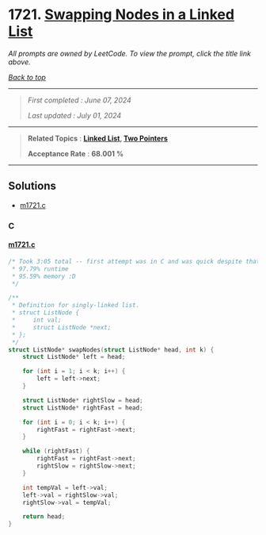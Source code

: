 # 1721. [Swapping Nodes in a Linked List](<https://leetcode.com/problems/swapping-nodes-in-a-linked-list>)

*All prompts are owned by LeetCode. To view the prompt, click the title link above.*

*[Back to top](<../README.md>)*

------

> *First completed : June 07, 2024*
>
> *Last updated : July 01, 2024*

------

> **Related Topics** : **[Linked List](<by_topic/Linked List.md>), [Two Pointers](<by_topic/Two Pointers.md>)**
>
> **Acceptance Rate** : **68.001 %**

------

## Solutions

- [m1721.c](<../my-submissions/m1721.c>)
### C
#### [m1721.c](<../my-submissions/m1721.c>)
```C
/* Took 3:05 total -- first attempt was in C and was quick despite that hehe
 * 97.79% runtime
 * 95.59% memory :D
 */

/**
 * Definition for singly-linked list.
 * struct ListNode {
 *     int val;
 *     struct ListNode *next;
 * };
 */
struct ListNode* swapNodes(struct ListNode* head, int k) {
    struct ListNode* left = head;

    for (int i = 1; i < k; i++) {
        left = left->next;
    }

    struct ListNode* rightSlow = head;
    struct ListNode* rightFast = head;

    for (int i = 0; i < k; i++) {
        rightFast = rightFast->next;
    }

    while (rightFast) {
        rightFast = rightFast->next;
        rightSlow = rightSlow->next;
    }

    int tempVal = left->val;
    left->val = rightSlow->val;
    rightSlow->val = tempVal;

    return head;
}
```

